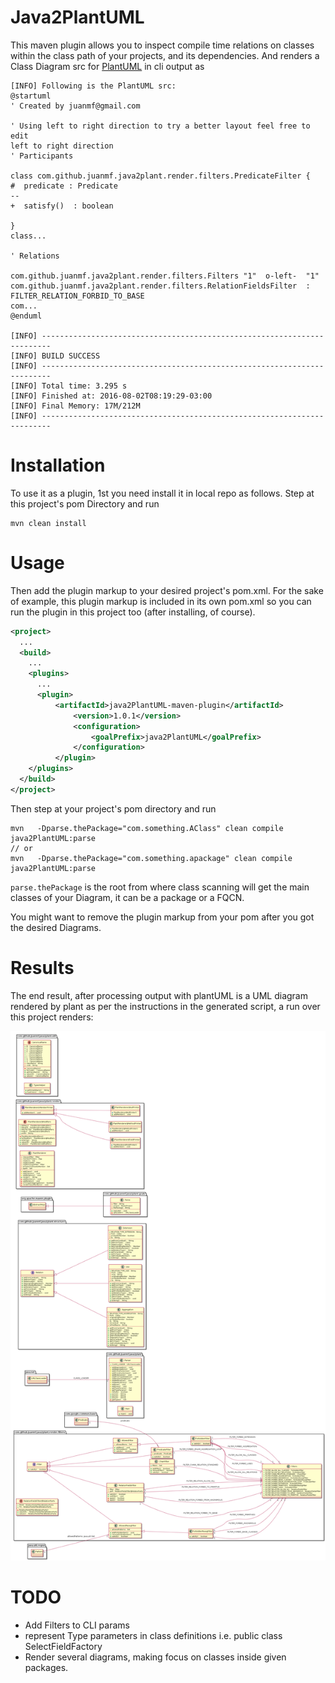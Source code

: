 # Java2PlantUML
This maven plugin allows you to inspect compile time relations on classes 
within the class path of your projects, and its dependencies. And renders a
Class Diagram src for [PlantUML](http://plantuml.com/) in cli output as 

```
[INFO] Following is the PlantUML src: 
@startuml
' Created by juanmf@gmail.com

' Using left to right direction to try a better layout feel free to edit
left to right direction
' Participants 

class com.github.juanmf.java2plant.render.filters.PredicateFilter {
#  predicate : Predicate
--
+  satisfy()  : boolean

}
class...

' Relations

com.github.juanmf.java2plant.render.filters.Filters "1"  o-left-  "1" com.github.juanmf.java2plant.render.filters.RelationFieldsFilter  : FILTER_RELATION_FORBID_TO_BASE
com...
@enduml

[INFO] ------------------------------------------------------------------------
[INFO] BUILD SUCCESS
[INFO] ------------------------------------------------------------------------
[INFO] Total time: 3.295 s
[INFO] Finished at: 2016-08-02T08:19:29-03:00
[INFO] Final Memory: 17M/212M
[INFO] ------------------------------------------------------------------------

```

Installation
============

To use it as a plugin, 1st you need install it in local repo as follows. Step 
at this project's pom Directory and run

```
mvn clean install
```

Usage
=====

Then add the plugin markup to your desired project's pom.xml.
For the sake of example, this plugin markup is included in its own pom.xml so 
you can run the plugin in this project too (after installing, of course).

```xml
<project>
  ...
  <build>
    ...
    <plugins>
      ...
      <plugin>
          <artifactId>java2PlantUML-maven-plugin</artifactId>
              <version>1.0.1</version>
              <configuration>
                  <goalPrefix>java2PlantUML</goalPrefix>
              </configuration>
          </plugin>
    </plugins>
  </build>
</project>
```

Then step at your project's pom directory and run

```
mvn   -Dparse.thePackage="com.something.AClass" clean compile java2PlantUML:parse 
// or
mvn   -Dparse.thePackage="com.something.apackage" clean compile java2PlantUML:parse 

```
`parse.thePackage` is the root from where class scanning will get the main 
classes of your Diagram, it can be a package or a FQCN.

You might want to remove the plugin markup from your pom after you got the desired Diagrams.

Results
=======

The end result, after processing output with plantUML is a UML diagram rendered 
by plant as per the instructions in the generated script, a run over this project
renders:

![java2Plant diagram should appear here..](/doc/java2Plant.png?raw=true "Java2Plant Collaboration")


TODO
====
 * Add Filters to CLI params
 * represent Type parameters in class definitions i.e. public class SelectFieldFactory<D extends SelectFieldDefinition>
 * Render several diagrams, making focus on classes inside given packages.
 
